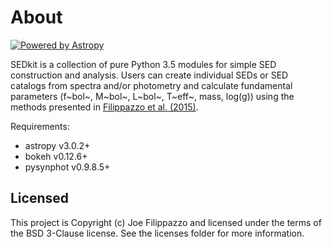 # About

[![Powered by Astropy](http://img.shields.io/badge/powered%20by-AstroPy-orange.svg?style=flat)](http://www.astropy.org)

SEDkit is a collection of pure Python 3.5 modules for simple SED construction and analysis. Users can create individual SEDs or SED catalogs from spectra and/or photometry and calculate fundamental parameters (f~bol~, M~bol~, L~bol~, T~eff~, mass, log(g)) using the methods presented in [Filippazzo et al. (2015)](http://adsabs.harvard.edu/abs/2015ApJ...810..158F).

Requirements:
- astropy v3.0.2+
- bokeh v0.12.6+
- pysynphot v0.9.8.5+


## Licensed

This project is Copyright (c) Joe Filippazzo and licensed under the terms of the BSD 3-Clause license. See the licenses folder for more information.
